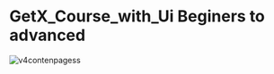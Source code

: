 # GetX_Course_with_Ui Beginers to advanced

![v4contenpagess](https://github.com/like-github1/GetX_Course_with_Ui/assets/92579234/9907d701-14f7-4cf8-8070-d169c2a5c2cb)

